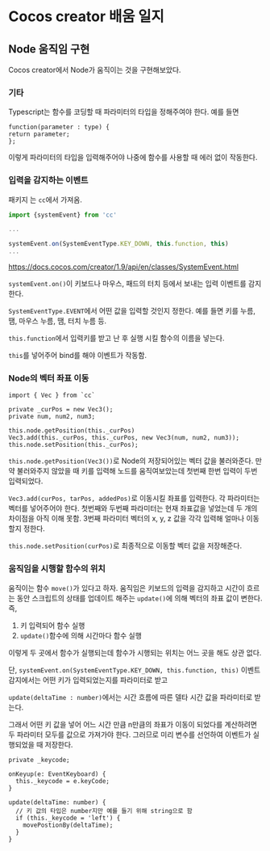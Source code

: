# Cocos creator 배움 일지

## Node 움직임 구현
Cocos creator에서 Node가 움직이는 것을 구현해보았다.

### 기타
Typescript는 함수를 코딩할 때 파라미터의 타입을 정해주여야 한다. 예를 들면

```
function(parameter : type) {
return parameter;
};
```
이렇게 파라미터의 타입을 입력해주어야 나중에 함수를 사용할 때 에러 없이 작동한다.

### 입력을 감지하는 이벤트
패키지 는 `cc`에서 가져옴.

```js
import {systemEvent} from 'cc'

...

systemEvent.on(SystemEventType.KEY_DOWN, this.function, this)        
...
```

https://docs.cocos.com/creator/1.9/api/en/classes/SystemEvent.html

`systemEvent.on()`이 키보드나 마우스, 패드의 터치 등에서 보내는 입력 이벤트를 감지한다.

`SystemEventType.EVENT`에서 어떤 값을 입력할 것인지 정한다. 예를 들면 키를 누름, 땜, 마우스 누름, 땜, 터치 누름 등.

`this.function`에서 입력키를 받고 난 후 실행 시킬 함수의 이름을 넣는다.

`this`를 넣어주어 bind를 해야 이벤트가 작동함.

### Node의 벡터 좌표 이동

```
import { Vec } from `cc`

private _curPos = new Vec3();
private num, num2, num3;

this.node.getPosition(this._curPos)
Vec3.add(this._curPos, this._curPos, new Vec3(num, num2, num3));  
this.node.setPosition(this._curPos);
```

`this.node.getPosition(Vec3())`로 Node의 저장되어있는 벡터 값을 불러와준다. 만약 불러와주지 않았을 때 키를 입력해 노드를 움직여보았는데 첫번째 한번 입력이 두번 입력되었다.

`Vec3.add(curPos, tarPos, addedPos)`로 이동시킬 좌표를 입력한다. 각 파라미터는 벡터를 넣어주어야 한다. 첫번째와 두번째 파라미터는 현재 좌표값을 넣었는데 두 개의 차이점을 아직 이해 못함. 3번째 파라미터 벡터의 x, y, z 값을 각각 입력해 얼마나 이동할지 정한다.

`this.node.setPosition(curPos)`로 최종적으로 이동할 벡터 값을 저장해준다.

### 움직임을 시행할 함수의 위치
움직이는 함수 `move()`가 있다고 하자. 움직임은 키보드의 입력을 감지하고 시간이 흐르는 동안 스크립트의 상태를 업데이트 해주는 `update()`에 의해 벡터의 좌표 값이 변한다. 즉,

1.  키 입력되어 함수 실행
2. `update()`함수에 의해 시간마다 함수 실행

이렇게 두 곳에서 함수가 실행되는데 함수가 시행되는 위치는 어느 곳을 해도 상관 없다. 

단, `systemEvent.on(SystemEventType.KEY_DOWN, this.function, this)` 이벤트 감지에서는 어떤 키가 입력되었는지를 파라미터로 받고

`update(deltaTime : number)`에서는 시간 흐름에 따른 델타 시간 값을 파라미터로 받는다.

그래서 어떤 키 값을 넣어 어느 시간 만큼 n만큼의 좌표가 이동이 되었다를 계산하려면 두 파라미터 모두를 값으로 가져가야 한다. 그러므로 미리 변수를 선언하여 이벤트가 실행되었을 때 저장한다.

```
private _keycode;

onKeyup(e: EventKeyboard) {
  this._keycode = e.keyCode;
}

update(deltaTime: number) {
  // 키 값의 타입은 number지만 예를 들기 위해 string으로 함
  if (this._keycode = 'left') {
    movePostionBy(deltaTime);
  }
}
```


